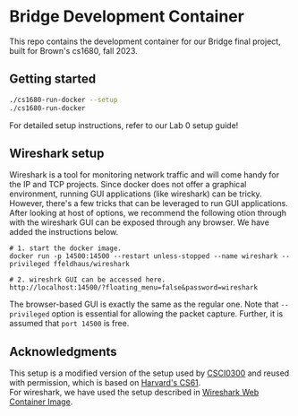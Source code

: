 # Bridge Development Container

This repo contains the development container for our Bridge final project, built for Brown's cs1680, fall 2023.

## Getting started

```bash
./cs1680-run-docker --setup
./cs1680-run-docker
```

For detailed setup instructions, refer to our Lab 0 setup guide!

## Wireshark setup

Wireshark is a tool for monitoring network traffic and will come handy for the IP and TCP projects. 
Since docker does not offer a graphical environment, running GUI applications (like wireshark) can be tricky.
However, there's a few tricks that can be leveraged to run GUI applications. After looking at  host of options, 
we recommend the following otion through with the wireshark GUI can be exposed through any browser. We have added 
the instructions below.

```
# 1. start the docker image. 
docker run -p 14500:14500 --restart unless-stopped --name wireshark --privileged ffeldhaus/wireshark

# 2. wireshrk GUI can be accessed here.
http://localhost:14500/?floating_menu=false&password=wireshark
```

The browser-based GUI is exactly the same as the regular one. Note that ```--privileged``` option is essential for allowing the packet capture. Further, it is assumed that ```port 14500``` is free.

## Acknowledgments

This setup is a modified version of the setup used by
[CSCI0300](https://cs.brown.edu/courses/csci0300) and reused with
permission, which is based on [Harvard's CS61](https://cs61.seas.harvard.edu/site/2021/).  
For wireshark, we have used the setup described in [Wireshark Web Container Image](https://github.com/ffeldhaus/docker-wireshark).
